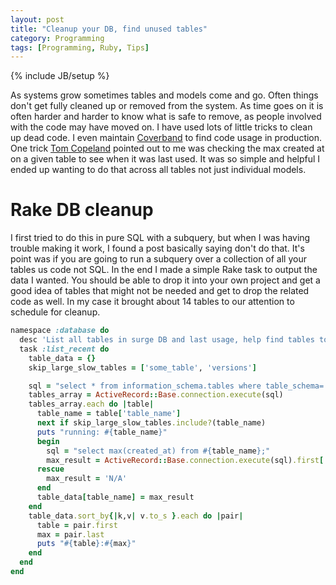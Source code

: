 ```yaml
---
layout: post
title: "Cleanup your DB, find unused tables"
category: Programming
tags: [Programming, Ruby, Tips]
---
```

{% include JB/setup %}

As systems grow sometimes tables and models come and go. Often things don't get fully cleaned up or removed from the system. As time goes on it is often harder and harder to know what is safe to remove, as people involved with the code may have moved on. I have used lots of little tricks to clean up dead code. I even maintain [Coverband](https://github.com/danmayer/coverband) to find code usage in production. One trick [Tom Copeland](https://twitter.com/tcopeland) pointed out to me was checking the max created at on a given table to see when it was last used. It was so simple and helpful I ended up wanting to do that across all tables not just individual models.

# Rake DB cleanup

I first tried to do this in pure SQL with a subquery, but when I was having trouble making it work, I found a post basically saying don't do that. It's point was if you are going to run a subquery over a collection of all your tables us code not SQL. In the end I made a simple Rake task to output the data I wanted.  You should be able to drop it into your own project and get a good idea of tables that might not be needed and get to drop the related code as well. In my case it brought about 14 tables to our attention to schedule for cleanup.

```ruby
namespace :database do
  desc 'List all tables in surge DB and last usage, help find tables to remove'
  task :list_recent do
    table_data = {}
    skip_large_slow_tables = ['some_table', 'versions']

    sql = "select * from information_schema.tables where table_schema='public' and table_type='BASE TABLE';"
    tables_array = ActiveRecord::Base.connection.execute(sql)
    tables_array.each do |table|
      table_name = table['table_name']
      next if skip_large_slow_tables.include?(table_name)
      puts "running: #{table_name}"
      begin
        sql = "select max(created_at) from #{table_name};"
        max_result = ActiveRecord::Base.connection.execute(sql).first['max']
      rescue
        max_result = 'N/A'
      end
      table_data[table_name] = max_result
    end
    table_data.sort_by{|k,v| v.to_s }.each do |pair|
      table = pair.first
      max = pair.last
      puts "#{table}:#{max}"
    end
  end
end
```